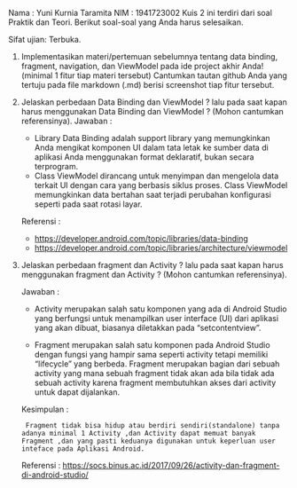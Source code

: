 Nama : Yuni Kurnia Taramita
NIM  : 1941723002
Kuis 2 ini terdiri dari soal Praktik dan Teori. Berikut soal-soal yang Anda harus selesaikan.

Sifat ujian: Terbuka.

1. Implementasikan materi/pertemuan sebelumnya tentang data binding, fragment, navigation, dan ViewModel pada ide project akhir Anda! (minimal 1 fitur tiap materi tersebut) Cantumkan tautan github Anda yang tertuju pada file markdown (.md) berisi screenshot tiap fitur tersebut.
2. Jelaskan perbedaan Data Binding dan ViewModel ? lalu pada saat kapan harus menggunakan Data Binding dan ViewModel ? (Mohon cantumkan referensinya).
Jawaban :

    - Library Data Binding adalah support library yang memungkinkan Anda mengikat komponen UI dalam tata letak ke sumber data di aplikasi Anda menggunakan format deklaratif, bukan secara terprogram.
    - Class ViewModel dirancang untuk menyimpan dan mengelola data terkait UI dengan cara yang berbasis siklus proses. Class ViewModel memungkinkan data bertahan saat terjadi perubahan konfigurasi seperti pada saat rotasi layar.

    Referensi :
    - https://developer.android.com/topic/libraries/data-binding
    - https://developer.android.com/topic/libraries/architecture/viewmodel
3. Jelaskan perbedaan fragment dan Activity ? lalu pada saat kapan harus menggunakan fragment dan Activity ? (Mohon cantumkan referensinya).

    Jawaban :
    - Activity merupakan salah satu komponen yang ada di Android Studio yang berfungsi untuk menampilkan user interface (UI) dari aplikasi yang akan dibuat, biasanya diletakkan pada “setcontentview”.

    - Fragment merupakan salah satu komponen pada Android Studio dengan fungsi yang hampir sama seperti activity tetapi memiliki “lifecycle” yang berbeda. Fragment merupakan bagian dari sebuah activity yang mana sebuah fragment tidak akan ada bila tidak ada sebuah activity karena fragment membutuhkan akses dari activity untuk dapat dijalankan.

    Kesimpulan : 
    
        Fragment tidak bisa hidup atau berdiri sendiri(standalone) tanpa adanya minimal 1 Activity ,dan Activity dapat memuat banyak Fragment ,dan yang pasti keduanya digunakan untuk keperluan user inteface pada Aplikasi Android.
    Referensi : https://socs.binus.ac.id/2017/09/26/activity-dan-fragment-di-android-studio/